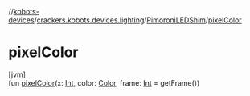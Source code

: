 //[kobots-devices](../../../index.md)/[crackers.kobots.devices.lighting](../index.md)/[PimoroniLEDShim](index.md)/[pixelColor](pixel-color.md)

# pixelColor

[jvm]\
fun [pixelColor](pixel-color.md)(x: [Int](https://kotlinlang.org/api/latest/jvm/stdlib/kotlin/-int/index.html), color: [Color](https://docs.oracle.com/javase/8/docs/api/java/awt/Color.html), frame: [Int](https://kotlinlang.org/api/latest/jvm/stdlib/kotlin/-int/index.html) = getFrame())
